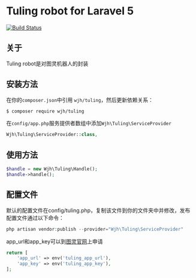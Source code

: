 # Tuling robot for Laravel 5

[![Build Status][ico-travis]][link-travis]

## 关于
Tuling robot是对图灵机器人的封装

## 安装方法
在你的`composer.json`中引用 `wjh/tuling`，然后更新依赖关系：
```sh
$ composer require wjh/tuling
```

在`config/app.php`服务提供者数组中添加`Wjh\Tuling\ServiceProvider`
```php
Wjh\Tuling\ServiceProvider::class,
```

## 使用方法
```php
$handle = new Wjh\Tuling\Handle();
$handle->handle();
```

## 配置文件
默认的配置文件在config/tuling.php，复制该文件到你的文件夹中并修改，发布配置文件通过以下命令：
```php
php artisan vendor:publish --provider="Wjh\Tuling\ServiceProvider"
```
app_url和app_key可以到[图灵官网](http://www.tuling123.com)上申请

```php
return [
    'app_url' => env('tuling_app_url'),
    'app_key' => env('tuling_app_key'),
];
```


[ico-travis]: https://travis-ci.org/wjh825998772/tuling.svg?branch=dev
[link-travis]: https://travis-ci.org/wjh825998772/tuling